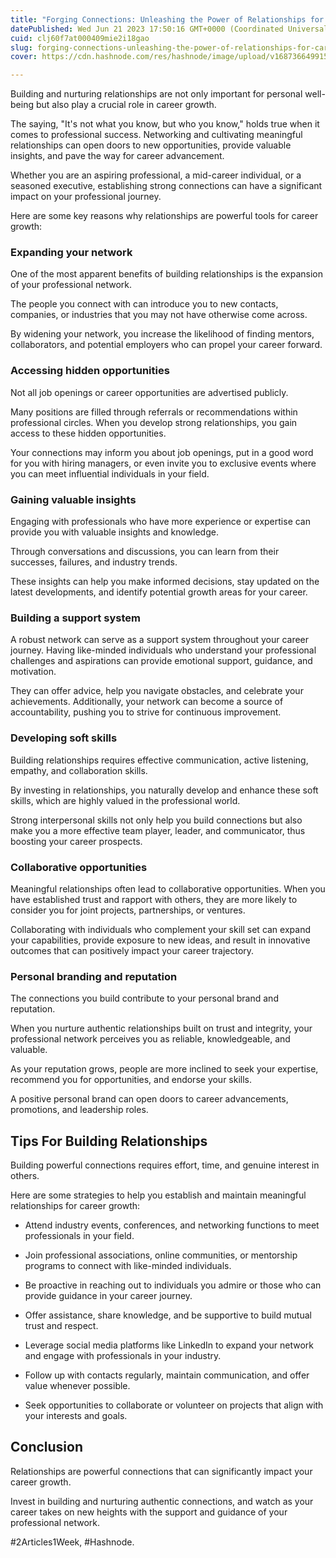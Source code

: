 ```yaml
---
title: "Forging Connections: Unleashing the Power of Relationships for Career Growth"
datePublished: Wed Jun 21 2023 17:50:16 GMT+0000 (Coordinated Universal Time)
cuid: clj60f7at000409mie2i18gao
slug: forging-connections-unleashing-the-power-of-relationships-for-career-growth
cover: https://cdn.hashnode.com/res/hashnode/image/upload/v1687366499158/85f61baf-1b60-4474-b84c-b8dfd5c872cc.png

---
```


Building and nurturing relationships are not only important for personal well-being but also play a crucial role in career growth.

The saying, "It's not what you know, but who you know," holds true when it comes to professional success. Networking and cultivating meaningful relationships can open doors to new opportunities, provide valuable insights, and pave the way for career advancement.

Whether you are an aspiring professional, a mid-career individual, or a seasoned executive, establishing strong connections can have a significant impact on your professional journey.

Here are some key reasons why relationships are powerful tools for career growth:

### Expanding your network

One of the most apparent benefits of building relationships is the expansion of your professional network.

The people you connect with can introduce you to new contacts, companies, or industries that you may not have otherwise come across.

By widening your network, you increase the likelihood of finding mentors, collaborators, and potential employers who can propel your career forward.

### Accessing hidden opportunities

Not all job openings or career opportunities are advertised publicly.

Many positions are filled through referrals or recommendations within professional circles. When you develop strong relationships, you gain access to these hidden opportunities.

Your connections may inform you about job openings, put in a good word for you with hiring managers, or even invite you to exclusive events where you can meet influential individuals in your field.

### Gaining valuable insights

Engaging with professionals who have more experience or expertise can provide you with valuable insights and knowledge.

Through conversations and discussions, you can learn from their successes, failures, and industry trends.

These insights can help you make informed decisions, stay updated on the latest developments, and identify potential growth areas for your career.

### Building a support system

A robust network can serve as a support system throughout your career journey. Having like-minded individuals who understand your professional challenges and aspirations can provide emotional support, guidance, and motivation.

They can offer advice, help you navigate obstacles, and celebrate your achievements. Additionally, your network can become a source of accountability, pushing you to strive for continuous improvement.

### Developing soft skills

Building relationships requires effective communication, active listening, empathy, and collaboration skills.

By investing in relationships, you naturally develop and enhance these soft skills, which are highly valued in the professional world.

Strong interpersonal skills not only help you build connections but also make you a more effective team player, leader, and communicator, thus boosting your career prospects.

### Collaborative opportunities

Meaningful relationships often lead to collaborative opportunities. When you have established trust and rapport with others, they are more likely to consider you for joint projects, partnerships, or ventures.

Collaborating with individuals who complement your skill set can expand your capabilities, provide exposure to new ideas, and result in innovative outcomes that can positively impact your career trajectory.

### Personal branding and reputation

The connections you build contribute to your personal brand and reputation.

When you nurture authentic relationships built on trust and integrity, your professional network perceives you as reliable, knowledgeable, and valuable.

As your reputation grows, people are more inclined to seek your expertise, recommend you for opportunities, and endorse your skills.

A positive personal brand can open doors to career advancements, promotions, and leadership roles.

## Tips For Building Relationships

Building powerful connections requires effort, time, and genuine interest in others.

Here are some strategies to help you establish and maintain meaningful relationships for career growth:

* Attend industry events, conferences, and networking functions to meet professionals in your field.
    
* Join professional associations, online communities, or mentorship programs to connect with like-minded individuals.
    
* Be proactive in reaching out to individuals you admire or those who can provide guidance in your career journey.
    
* Offer assistance, share knowledge, and be supportive to build mutual trust and respect.
    
* Leverage social media platforms like LinkedIn to expand your network and engage with professionals in your industry.
    
* Follow up with contacts regularly, maintain communication, and offer value whenever possible.
    
* Seek opportunities to collaborate or volunteer on projects that align with your interests and goals.
    

## Conclusion

Relationships are powerful connections that can significantly impact your career growth.

Invest in building and nurturing authentic connections, and watch as your career takes on new heights with the support and guidance of your professional network.

#2Articles1Week, #Hashnode.